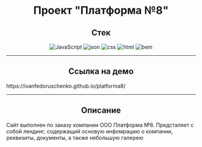 <h1 align="center">Проект "Платформа №8"</h1>

<h2 align="center">Стек</h2>

<div align="center">

![JavaScript](https://img.shields.io/badge/JavaScript-708090?style=for-the-badge&logo=javascript)
![json](https://img.shields.io/badge/json-708090?style=for-the-badge&logo=json)
![css](https://img.shields.io/badge/css-708090?style=for-the-badge&logo=css3)
![html](https://img.shields.io/badge/html-708090?style=for-the-badge&logo=html5)
![bem](https://img.shields.io/badge/bem-708090?style=for-the-badge&logo=bem)

</div>

---

<h2 align="center">Ссылка на демо</h2>

<p>https://ivanfedoruschenko.github.io/platforma8/</p>

---

<h2 align="center">Описание</h2>
<p>Сайт выполнен по заказу компании ООО Платформа №8. Предсталяет с собой лендинг, содержащий основую инфомрацию о компании, реквизиты, документы, а также небольшую галерею</p>

